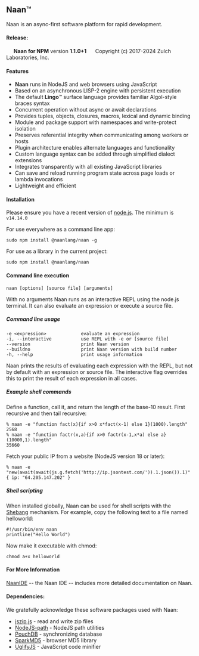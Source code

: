 **Naan**™
-----

Naan is an async-first software platform for rapid development.

#### Release:
     **Naan for NPM** version **1.1.0+1**
     Copyright (c) 2017-2024 Zulch Laboratories, Inc.

#### Features
- **Naan** runs in NodeJS and web browsers using JavaScript
- Based on an asynchronous LISP-2 engine with persistent execution
- The default **Lingo**™ surface language provides familiar Algol-style braces syntax
- Concurrent operation without async or await declarations
- Provides tuples, objects, closures, macros, lexical and dynamic binding
- Module and package support with namespaces and write-protect isolation
- Preserves referential integrity when communicating among workers or hosts
- Plugin architecture enables alternate languages and functionality
- Custom language syntax can be added through simplified dialect extensions
- Integrates transparently with all existing JavaScript libraries
- Can save and reload running program state across page loads or lambda invocations
- Lightweight and efficient

#### Installation

Please ensure you have a recent version of [node.js](http://nodejs.org/). The minimum is `v14.14.0`

For use everywhere as a command line app:

    sudo npm install @naanlang/naan -g

For use as a library in the current project:

    sudo npm install @naanlang/naan

#### Command line execution

    naan [options] [source file] [arguments]

With no arguments Naan runs as an interactive REPL using the node.js terminal.
It can also evaluate an expression or execute a source file.

##### Command line usage

    -e <expression>             evaluate an expression
    -i, --interactive           use REPL with -e or [source file]
    --version                   print Naan version
    --buildno                   print Naan version with build number
    -h, --help                  print usage information

Naan prints the results of evaluating each expression with the REPL, but not
by default with an expression or source file. The interactive flag overrides
this to print the result of each expression in all cases.

##### Example shell commands

Define a function, call it, and return the length of the base-10 result. First recursive and then tail recursive:

```
% naan -e "function fact(x){if x>0 x*fact(x-1) else 1}(1000).length"
2568
% naan -e "function factr(x,a){if x>0 factr(x-1,x*a) else a}(10000,1).length"
35660
```
Fetch your public IP from a website (NodeJS version 18 or later):

```
% naan -e "new(await(await(js.g.fetch('http://ip.jsontest.com/')).1.json()).1)"
{ ip: "64.205.147.202" }
```


##### Shell scripting

When installed globally, Naan can be used for shell scripts with the [Shebang](https://en.wikipedia.org/wiki/Shebang_(Unix))
mechanism. For example, copy the following text to a file named helloworld:

    #!/usr/bin/env naan
    printline("Hello World")

Now make it executable with chmod:

    chmod a+x helloworld

#### For More Information

[NaanIDE](https://www.npmjs.com/package/@naanlang/naanide) -- the Naan IDE -- includes more detailed documentation on Naan.

#### Dependencies:
We gratefully acknowledge these software packages used with Naan:
- [jszip.js](http://stuartk.com/jszip) - read and write zip files
- [NodeJS-path](https://nodejs.org/) - NodeJS path utilities
- [PouchDB](https://pouchdb.com/) - synchronizing database
- [SparkMD5](https://github.com/satazor/js-spark-md5) - browser MD5 library
- [UglifyJS](https://github.com/mishoo/UglifyJS) - JavaScript code minifier
